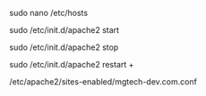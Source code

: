 
sudo nano /etc/hosts


sudo /etc/init.d/apache2 start

sudo /etc/init.d/apache2 stop

sudo /etc/init.d/apache2 restart
+

 /etc/apache2/sites-enabled/mgtech-dev.com.conf
